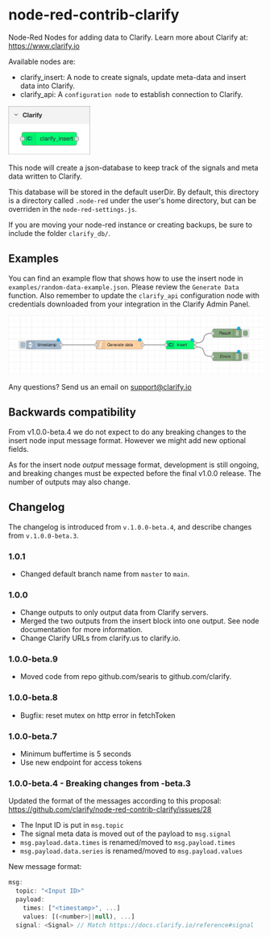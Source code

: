 # node-red-contrib-clarify

Node-Red Nodes for adding data to Clarify.
Learn more about Clarify at: https://www.clarify.io

Available nodes are:

- clarify_insert: A node to create signals, update meta-data and insert data into Clarify.
- clarify_api: A `configuration node` to establish connection to Clarify.

![Clarify Insert Node](https://github.com/clarify/node-red-contrib-clarify/blob/main/examples/clarify-insert-node.png?raw=true)

This node will create a json-database to keep track of the signals and meta data written to Clarify.

This database will be stored in the default userDir. By default, this directory is a directory called `.node-red` under
the user's home directory, but can be overriden in the `node-red-settings.js`.

If you are moving your node-red instance or creating backups, be sure to include the folder `clarify_db/`.

## Examples

You can find an example flow that shows how to use the insert node in `examples/random-data-example.json`. Please review the `Generate Data` function. Also remember to update the `clarify_api` configuration node with credentials downloaded from your integration in the Clarify Admin Panel.

![Clarify Insert Node](https://github.com/clarify/node-red-contrib-clarify/blob/main/examples/random-data-example.png?raw=true)

Any questions? Send us an email on support@clarify.io

## Backwards compatibility

From v1.0.0-beta.4 we do not expect to do any breaking changes to the insert node input message format. However we might add new optional fields.

As for the insert node _output_ message format, development is still ongoing, and breaking changes must be expected before the final v1.0.0 release. The number of outputs may also change.

## Changelog

The changelog is introduced from `v.1.0.0-beta.4`, and describe changes from `v.1.0.0-beta.3`.

### 1.0.1
- Changed default branch name from `master` to `main`.
### 1.0.0

- Change outputs to only output data from Clarify servers.
- Merged the two outputs from the insert block into one output. See node documentation for more information.
- Change Clarify URLs from clarify.us to clarify.io.

### 1.0.0-beta.9

- Moved code from repo github.com/searis to github.com/clarify.

### 1.0.0-beta.8

- Bugfix: reset mutex on http error in fetchToken

### 1.0.0-beta.7

- Minimum buffertime is 5 seconds
- Use new endpoint for access tokens

### 1.0.0-beta.4 - Breaking changes from -beta.3

Updated the format of the messages according to this proposal: https://github.com/clarify/node-red-contrib-clarify/issues/28

- The Input ID is put in `msg.topic`
- The signal meta data is moved out of the payload to `msg.signal`
- `msg.payload.data.times` is renamed/moved to `msg.payload.times`
- `msg.payload.data.series` is renamed/moved to `msg.payload.values`

New message format:

```js
msg:
  topic: "<Input ID>"
  payload:
    times: ["<timestamp>", ...]
    values: [(<number>||null), ...]
  signal: <Signal> // Match https://docs.clarify.io/reference#signal
```
